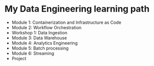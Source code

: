 # My Data Engineering learning path
- Module 1: Containerization and Infrastructure as Code
- Module 2: Workflow Orchestration
- Workshop 1: Data Ingestion
- Module 3: Data Warehouse
- Module 4: Analytics Engineering
- Module 5: Batch processing
- Module 6: Streaming
- Project